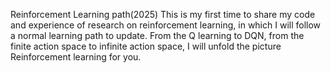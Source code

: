 Reinforcement Learning path(2025)
This is my first time to share my code and experience of research on reinforcement learning, in which I will follow a normal learning path to update.
From the Q learning to DQN, from the finite action space to infinite action space, I will unfold the picture Reinforcement learning for you.
